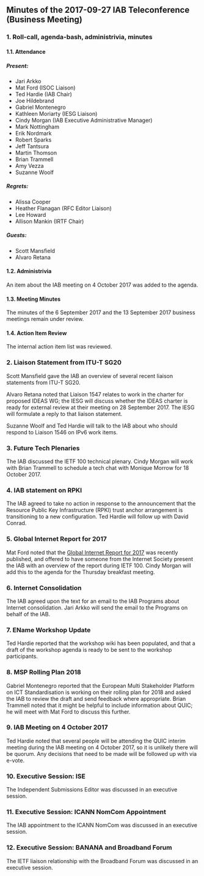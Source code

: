 
Minutes of the 2017-09-27 IAB Teleconference (Business Meeting)
---------------------------------------------------------------


### 1. Roll-call, agenda-bash, administrivia, minutes


#### 1.1. Attendance


##### Present:


* Jari Arkko
* Mat Ford (ISOC Liaison)
* Ted Hardie (IAB Chair)
* Joe Hildebrand
* Gabriel Montenegro
* Kathleen Moriarty (IESG Liaison)
* Cindy Morgan (IAB Executive Administrative Manager)
* Mark Nottingham
* Erik Nordmark
* Robert Sparks
* Jeff Tantsura
* Martin Thomson
* Brian Trammell
* Amy Vezza
* Suzanne Woolf


##### Regrets:


* Alissa Cooper
* Heather Flanagan (RFC Editor Liaison)
* Lee Howard
* Allison Mankin (IRTF Chair)


##### Guests:


* Scott Mansfield
* Alvaro Retana


#### 1.2. Administrivia


An item about the IAB meeting on 4 October 2017 was added to the agenda.


#### 1.3. Meeting Minutes


The minutes of the 6 September 2017 and the 13 September 2017 business meetings remain under review.


#### 1.4. Action Item Review


The internal action item list was reviewed.


### 2. Liaison Statement from ITU-T SG20


Scott Mansfield gave the IAB an overview of several recent liaison statements from ITU-T SG20.


Alvaro Retana noted that Liaison 1547 relates to work in the charter for proposed IDEAS WG; the IESG will discuss whether the IDEAS charter is ready for external review at their meeting on 28 September 2017. The IESG will formulate a reply to that liaison statement.


Suzanne Woolf and Ted Hardie will talk to the IAB about who should respond to Liaison 1546 on IPv6 work items.


### 3. Future Tech Plenaries


The IAB discussed the IETF 100 technical plenary. Cindy Morgan will work with Brian Trammell to schedule a tech chat with Monique Morrow for 18 October 2017.


### 4. IAB statement on RPKI


The IAB agreed to take no action in response to the announcement that the Resource Public Key Infrastructure (RPKI) trust anchor arrangement is transitioning to a new configuration. Ted Hardie will follow up with David Conrad.


### 5. Global Internet Report for 2017


Mat Ford noted that the [Global Internet Report for 2017](https://future.internetsociety.org/introduction/executive-summary/) was recently published, and offered to have someone from the Internet Society present the IAB with an overview of the report during IETF 100. Cindy Morgan will add this to the agenda for the Thursday breakfast meeting.


### 6. Internet Consolidation


The IAB agreed upon the text for an email to the IAB Programs about Internet consolidation. Jari Arkko will send the email to the Programs on behalf of the IAB.


### 7. EName Workshop Update


Ted Hardie reported that the workshop wiki has been populated, and that a draft of the workshop agenda is ready to be sent to the workshop participants.


### 8. MSP Rolling Plan 2018


Gabriel Montenegro reported that the European Multi Stakeholder Platform on ICT Standardisation is working on their rolling plan for 2018 and asked the IAB to review the draft and send feedback where appropriate. Brian Trammell noted that it might be helpful to include information about QUIC; he will meet with Mat Ford to discuss this further.


### 9. IAB Meeting on 4 October 2017


Ted Hardie noted that several people will be attending the QUIC interim meeting during the IAB meeting on 4 October 2017, so it is unlikely there will be quorum. Any decisions that need to be made will be followed up with via e-vote.


### 10. Executive Session: ISE


The Independent Submissions Editor was discussed in an executive session.


### 11. Executive Session: ICANN NomCom Appointment


The IAB appointment to the ICANN NomCom was discussed in an executive session.


### 12. Executive Session: BANANA and Broadband Forum


The IETF liaison relationship with the Broadband Forum was discussed in an executive session.


